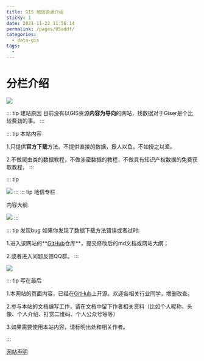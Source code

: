 ```yaml
---
title: GIS 地信资源介绍
sticky: 1
date: 2021-11-22 11:56:14
permalink: /pages/05addf/
categories:
  - data-gis
tags:
  - 
---
```

# 分栏介绍

![](https://3s.xiewei.link/assets/img/javascript-illustration.0df2eee5.png)

::: tip 建站原因
目前没有以GIS资源**内容为导向**的网站，找数据对于Giser是个比较费劲的事。
:::

<!-- more -->

::: tip 本站内容

1.只提供**官方下载**方法。不提供直接的数据，授人以鱼，不如授之以渔。

2.不做爬虫类的数据教程，不做涉密数据的教程，不做具有知识产权数据的免费获取教程，
:::  

::: tip  

![](https://gitee.com/kitmyfaceplease/image_upload/raw/master/image/20211120135703.png)
:::
::: tip 地信专栏


  内容大纲

<img src="https://gitee.com/kitmyfaceplease/image_upload/raw/master/image/地信数据.png" />
:::

::: tip 发现bug
如果你发现了数据下载方法错误或者过时:

1.进入该网站的**[GitHub](https://github.com/ruiduobao/ruiduobao.com.git)仓库**，提交修改后的md文档或网站大纲；

2.或者进入问题反馈QQ群。
:::

<img src="https://gitee.com/kitmyfaceplease/image_upload/raw/master/image/地信遥感导航网-问题反馈群群聊二维码.png" />

::: tip 写在最后

1.本网站的页面内容，已经在[GitHub](https://github.com/ruiduobao/ruiduobao.com.git)上开源。欢迎各相关行业同学，增删改查。

2.参与本站的文档编写工作，请在文档中留下作者相关资料（比如个人昵称、头像、个人介绍、打赏二维码、个人公众号等等）

3.如果需要使用本站内容，请标明出处和相关作者。

:::

[网站声明](https://gitee.com/kitmyfaceplease/image_upload/raw/master/image/20211114174754.png)
